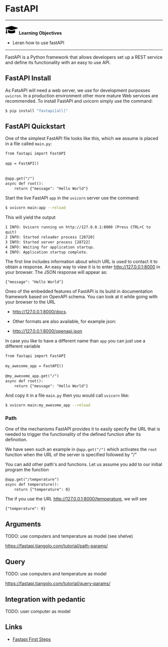 # FastAPI 

---

![](images/learning.png) **Learning Objectives**

* Leran how to use fastAPI

---

FastAPI is a Python framework that allows developers set up a REST service and
define its functionality with an easy to use API.


## FastAPI Install

As FatsAPI will need a web server, we use for development purposses `uvicron`.
In a production environment other more mature Web services are recommended.
To install FastAPI and uvicorn simply use the command:

```bash
$ pip install "fastapi[all]"
```

## FastAPI Quickstart

One of the simplest FastAPI file looks like this, which we assume is placed in a file called `main.py`:

```
from fastapi import FastAPI

app = FastAPI()


@app.get("/")
async def root():
    return {"message": "Hello World"}
```

Start the live FastAPI `app` in the `uvicorn` server use the command:

``` bash
$ uvicorn main:app --reload 
```

This will yield the output

```
1 INFO: Uvicorn running on http://127.0.0.1:8000 (Press CTRL+C to quit)
2 INFO: Started reloader process [28720]
3 INFO: Started server process [28722]
4 INFO: Waiting for application startup.
4 INFO: Application startup complete.

```

The first line includes information about which URL is used to contact it to obtain a response. An easy way to view it is to enter <http://127.0.0.1:8000> in your browser.
The JSON response will appear as:

```
{"message": "Hello World"}
```

Oneo of the embedded features of FastAPI is its build in documentation framework based on OpenAPI schema. You can look at it while going with your browser to the URL 

* <http://127.0.0.1:8000/docs>. 

* Other formats are also available, for example json:

* <http://127.0.0.1:8000/openapi.json>

In case you like to have a different name than `app` you can just use a different 
variable

```
from fastapi import FastAPI

my_awesome_app = FastAPI()

@my_awesome_app.get("/")
async def root():
    return {"message": "Hello World"}
```
And copy it in a file `main.py` then you would call `uvicorn` like:

``` bash
$ uvicorn main:my_awesome_app --reload
```

### Path

One of the mechanisms FastAPI provides it to easily specify the URL that is needed to 
trigger the functionality of the defined function after its definotion.

We have seen such an example in `@app.get("/")` which activates the `root` function when the
URL of the server is specified followed by "/"

You can add other path's and functions. Let us assume you add to our initial program the function 

```
@app.get("/temperature")
async def temperature():
    return {"temperature": 0}
```

The if you use the URL <http://127.0.0.1:8000/temperature>, we will see 

```
{"temperature": 0}
```

## Arguments

TODO: use computers and temperature as model (see shelve)

<https://fastapi.tiangolo.com/tutorial/path-params/>

## Query

TODO: use computers and temperature as model

<https://fastapi.tiangolo.com/tutorial/query-params/>

## Integration with pedantic

TODO: user computer as model

## Links

* [Fastapi First Steps](<https://fastapi.tiangolo.com/tutorial/first-steps/>)
